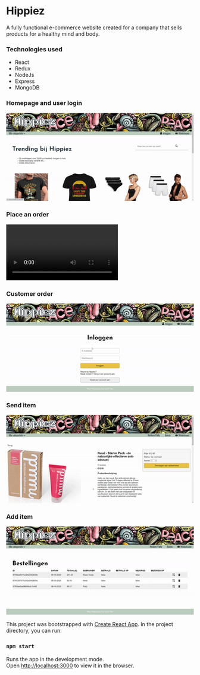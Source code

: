# Hippiez
A fully functional e-commerce website created for a company that sells products for a healthy mind and body. 

### Technologies used
* React
* Redux
* NodeJs
* Express
* MongoDB

### Homepage and user login

![](homepage.gif)

### Place an order

![](bestelling-plaatsen.mp4)

### Customer order

![](klant-order.gif)

### Send item

![](product-beoordelen.gif)

### Add item

![](product-toevoegen.gif)


This project was bootstrapped with [Create React App](https://github.com/facebook/create-react-app).
In the project directory, you can run:

### `npm start`

Runs the app in the development mode.<br />
Open [http://localhost:3000](http://localhost:3000) to view it in the browser.